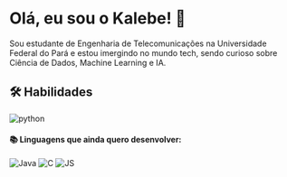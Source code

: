 
# Olá, eu sou o Kalebe! 👋

Sou estudante de Engenharia de Telecomunicações na Universidade Federal do Pará e estou imergindo no mundo tech, sendo curioso sobre Ciência de Dados, Machine Learning e IA.

## 🛠 Habilidades
![python](https://img.shields.io/badge/Python-3776AB?style=for-the-badge&logo=python&logoColor=white)

#### 📚 Linguagens que ainda quero desenvolver:
![Java](https://img.shields.io/badge/Java-ED8B00?style=for-the-badge&logo=openjdk&logoColor=white)
![C](https://img.shields.io/badge/C-00599C?style=for-the-badge&logo=c&logoColor=white)
![JS](https://img.shields.io/badge/JavaScript-F7DF1E?style=for-the-badge&logo=javascript&logoColor=black)
